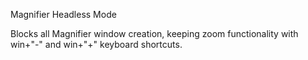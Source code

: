Magnifier Headless Mode

Blocks all Magnifier window creation, keeping zoom functionality with win+"-" and win+"+" keyboard shortcuts.
